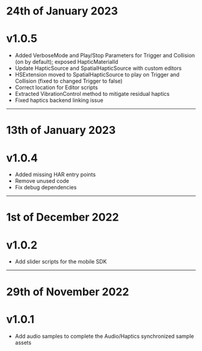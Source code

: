 # 24th of January 2023
# v1.0.5

+ Added VerboseMode and Play/Stop Parameters for Trigger and Collision (on by default); exposed HapticMaterialId
+ Update HapticSource and SpatialHapticSource with custom editors
+ HSExtension moved to SpatialHapticSource to play on Trigger and Collision (fixed to changed Trigger to false)
+ Correct location for Editor scripts
+ Extracted VibrationControl method to mitigate residual haptics
+ Fixed haptics backend linking issue

---

# 13th of January 2023
# v1.0.4

+ Added missing HAR entry points
+ Remove unused code
+ Fix debug dependencies

---

# 1st of December 2022
# v1.0.2

+ Add slider scripts for the mobile SDK

---

# 29th of November 2022
# v1.0.1

+ Add audio samples to complete the Audio/Haptics synchronized sample assets
